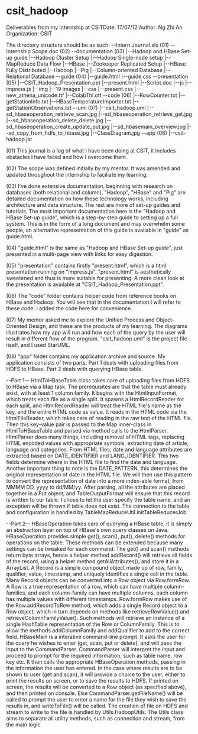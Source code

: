 csit_hadoop
===========

Deliverables from my internship at CSITDate: 17/07/12
Author: Ng Zhi An
Organization: CSIT

The directory structure should be as such:
	--Intern Journal.xls					(01)
	--Internship Scope.doc					(02)
	--documentation							(03)
		|--Hadoop and HBase Set-up guide
		|--Hadoop Cluster Setup
		|--Hadoop Single-node setup
		|--MapReduce Data Flow
		|--HBase
		|--Zookeeper Replicated Setup
		|--HBase Fully Distributed
		|--Hadoop
		|--Pig
		|--Column-oriented Database
		|--Relational Database
	--guide									(04)
		|--guide.html
		|--guide.css
	--presentation							(05)
		|--CSIT_Hadoop_Presentation.ppt
		|--present.html
		|--Script.doc
		|--js
			|--impress.js
		|--img
			|--19 images
		|--css
			|--present.css
			|--new_athena_unicode.ttf
			|--ColabThi.otf
	--code									(06)
		|--RowCounter.txt
		|--getStationInfo.txt
		|--HBaseTemperatureImporter.txt
		|--getStationObservations.txt
	--uml									(07)
		|--csit_hadoop.uml
		|--sd_hbaseoperation_retrieve_scan.jpg
		|--sd_hbaseoperation_retrieve_get.jpg
		|--sd_hbaseoperation_delete_delete.jpg
		|--sd_hbaseoperation_create_update_put.jpg
		|--sd_hbasemain_overview.jpg
		|--sd_copy_from_hdfs_to_hbase.jpg
		|--ClassDiagram.jpg
	--app									(08)
		|--csit-hadoop.jar

(01) This journal is a log of what I have been doing at CSIT,
it includes obstacles I have faced and how I overcome them.

(02) The scope was defined initially by my mentor. It was amended
and updated throughout the internship to faciliate my learning.

(03) I've done extensive documentation, beginning with research
on databases (both relational and column). "Hadoop", "HBase" and "Pig" are
detailed documentation on how these technology works, including
architecture and data structure. The rest are more of set-up guides
and tutorials. The most important documentation here is the
"Hadoop and HBase Set-up guide", which is a step-by-step guide to setting
up a full system. This is in the form of a long document and may overwhelm
some people, an alternative representation of this guide is
available in "guide" as guide.html.

(04) "guide.html" is the same as "Hadoop and HBase Set-up guide", just presented
in a multi-page view with links for easy digestion.

(05) "presentation" contains firstly "present.html", which is a html
presentation running on "impress.js". "present.html" is aesthetically
sweetened and thus is more suitable for presenting. A more clean look
at the presentation is available at "CSIT_Hadoop_Presentation.ppt".

(06) The "code" folder contains helper code from reference books
on HBase and Hadoop. You will see that in the documentation I will
refer to these code. I added the code here for convenience.

(07) My mentor asked me to explore the Unified Process and
Object-Oriented Design, and these are the products of my learning.
The diagrams illustrates how my app will run and how each of the query
by the user will result in different flow of the program.
"csit_hadoop.uml" is the project file itself, and I used StarUML.

(08) "app" folder contains my application archive and source.
My application consists of two parts. Part 1 deals with uploading files
from HDFS to HBase. Part 2 deals with querying HBase table.

--Part 1--
HtmlToHBaseTable.class takes care of uploading files from HDFS to HBase
via a Map task.
The prerequisites are that the table must already exist, with
at least 1 column family. 
It begins with the HtmlInputFormat, which treats each file as a single
split. It spawns a HtmlRecordReader for each split, and HtmlRecordReader
will treat the HTML file's name as the key, and the entire HTML code
as value. It reads in the HTML code via the HtmlFileReader,
which takes care of reading in the raw text of the HTML file.
Then this key-value pair is passed to the Map inner-class in HtmlToHBaseTable
and parsed via method calls to the HtmlParser.
HtmlParser does many things, including removal of HTML tags,
replacing HTML encoded values with appropriate symbols, extracting
date of article, language and categories.
From HTML files, date and language attributes
are extracted based on DATE_IDENTIFIER and LANG_IDENTIFIER.
This two fields determine where in the HTML file to find the date
and language. Another important thing to note is the DATE_PATTERN, this
determines the original representation of date in the HTML file.
We will then use this pattern to convert the representation of date into
a more index-able format, from MMMM DD, yyyy to dd/MM/yy.
After parsing, all the attributes are placed together in a Put object,
and TableOutputFormat will ensure that this record is written
to our table. I chose to let the user specify the table name, and
an exception will be thrown if table does not exist.
The connection to the table and configuration is handled by
TableMapReduceUtil.initTableReducerJob.

--Part 2--
HBaseOperation takes care of querying a HBase table, it is simply
an abstraction layer on top of HBase's own query classes on Java.
HBaseOperation provides simple get(), scan(), put(), delete() methods for
operations on the table. These methods can be extended because
many settings can be tweaked for each command. The get() and scan() methods
return byte arrays, hence a helper method addRecord() will retrieve all 
fields of the record, using a helper method getAllAttributes(), and store
it in a ArrayList<Record>. A Record is a simple compound object made up of
row, family, qualifier, value, timestamp, and uniquely identifies
a single cell in the table. Many Record objects can be converted into a Row
object via Row.formRow. A Row is a true representation of a row,
which can have multiple column-families, and each column-family can have
multiple columns, each column has multiple values with different timestamps.
Row.formRow makes use of the Row.addRecordToRow method, which adds a single
Record object to a Row object, which in turn depends on methods like
retrieveRowValue() and retrieveColumnFamilyValue(). Such methods will retrieve
an instance of a single HashTable representation of the Row or ColumnFamily.
This is to allow the methods addColumnFamily and addQualifier to add to
the correct field.
HBaseMain is a interative command-line prompt. It asks the user for the query
he wishes to enter (get, scan, put or delete), and will pass the input to
the CommandParser. CommandParser will interpret the input and proceed to prompt
for the required information, such as table name, row key etc. It then calls
the appropriate HBaseOperation methods, passing in the information the user
has entered. In the case where results are to be shown to user (get and scan),
it will provide a choice to the user, either to print the results on screen,
or to save the results to HDFS. If printed on screen, the results will be
converted to a Row object (as specified above), and then printed on console.
Else CommandParser.getFileName() will be called to prompt the user to enter
a name for the file they wish to save the results in, and writeToFile()
will be called. The creation of file on HDFS and stream to write to the file
is handled by Utils.HadoopUtils. The Utils class aims to separate all utility
methods, such as connection and stream, from the main logic.